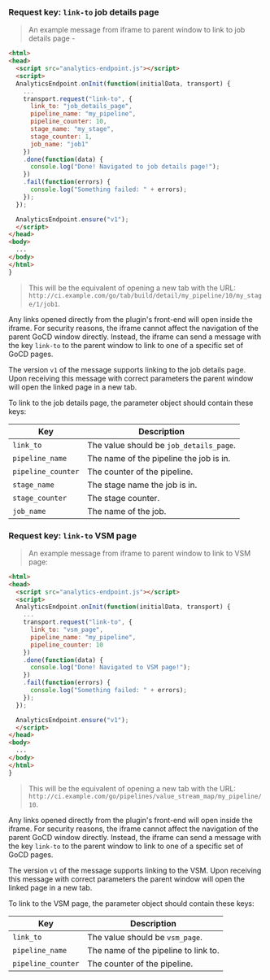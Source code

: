 ### Request key: `link-to` job details page

> An example message from iframe to parent window to link to job details page -

```html
<html>
<head>
  <script src="analytics-endpoint.js"></script>
  <script>
  AnalyticsEndpoint.onInit(function(initialData, transport) {
    ...
    transport.request("link-to", {
      link_to: "job_details_page",
      pipeline_name: "my_pipeline",
      pipeline_counter: 10,
      stage_name: "my_stage",
      stage_counter: 1,
      job_name: "job1"
    })
    .done(function(data) {
      console.log("Done! Navigated to job details page!");
    })
    .fail(function(errors) {
      console.log("Something failed: " + errors);
    });
  });

  AnalyticsEndpoint.ensure("v1");
  </script>
</head>
<body>
  ...
</body>
</html>
}
```

> This will be the equivalent of opening a new tab with the URL: `http://ci.example.com/go/tab/build/detail/my_pipeline/10/my_stage/1/job1`.

Any links opened directly from the plugin's front-end will open inside the iframe. For security reasons, the iframe cannot affect the
navigation of the parent GoCD window directly. Instead, the iframe can send a message with the key `link-to` to the
parent window to link to one of a specific set of GoCD pages.

The version `v1` of the message supports linking to the job details page. Upon receiving this message with correct parameters the parent
window will open the linked page in a new tab.

To link to the job details page, the parameter object should contain these keys:

| Key                | Description                             |
|--------------------|-----------------------------------------|
| `link_to`          | The value should be `job_details_page`. |
| `pipeline_name`    | The name of the pipeline the job is in. |
| `pipeline_counter` | The counter of the pipeline.            |
| `stage_name`       | The stage name the job is in.           |
| `stage_counter`    | The stage counter.                      |
| `job_name`         | The name of the job.                    |


### Request key: `link-to` VSM page

> An example message from iframe to parent window to link to VSM page:

```html
<html>
<head>
  <script src="analytics-endpoint.js"></script>
  <script>
  AnalyticsEndpoint.onInit(function(initialData, transport) {
    ...
    transport.request("link-to", {
      link_to: "vsm_page",
      pipeline_name: "my_pipeline",
      pipeline_counter: 10
    })
    .done(function(data) {
      console.log("Done! Navigated to VSM page!");
    })
    .fail(function(errors) {
      console.log("Something failed: " + errors);
    });
  });

  AnalyticsEndpoint.ensure("v1");
  </script>
</head>
<body>
  ...
</body>
</html>
}
```

> This will be the equivalent of opening a new tab with the URL: `http://ci.example.com/go/pipelines/value_stream_map/my_pipeline/10`.

Any links opened directly from the plugin's front-end will open inside the iframe. For security reasons, the iframe cannot affect the
navigation of the parent GoCD window directly. Instead, the iframe can send a message with the key `link-to` to the
parent window to link to one of a specific set of GoCD pages.

The version `v1` of the message supports linking to the VSM. Upon receiving this message
with correct parameters the parent window will open the linked page in a new tab.

To link to the VSM page, the parameter object should contain these keys:

| Key                | Description                          |
|--------------------|--------------------------------------|
| `link_to`          | The value should be `vsm_page`.      |
| `pipeline_name`    | The name of the pipeline to link to. |
| `pipeline_counter` | The counter of the pipeline.         |
